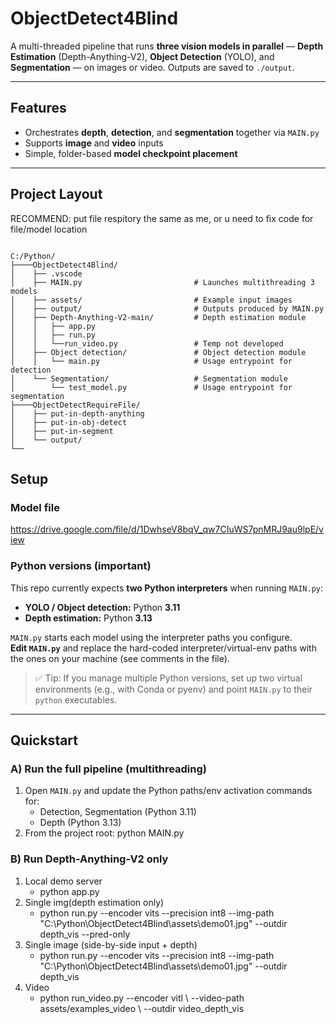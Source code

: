 # ObjectDetect4Blind

A multi-threaded pipeline that runs **three vision models in parallel** — **Depth Estimation** (Depth-Anything-V2), **Object Detection** (YOLO), and **Segmentation** — on images or video. Outputs are saved to `./output`.

---

## Features
- Orchestrates **depth**, **detection**, and **segmentation** together via `MAIN.py`
- Supports **image** and **video** inputs
- Simple, folder-based **model checkpoint placement**

---

## Project Layout

RECOMMEND: put file respitory the same as me, or u need to fix code for file/model location
```text

C:/Python/
├────ObjectDetect4Blind/
│    ├── .vscode
│    ├── MAIN.py                         # Launches multithreading 3 models
│    ├── assets/                         # Example input images
│    ├── output/                         # Outputs produced by MAIN.py
│    ├── Depth-Anything-V2-main/         # Depth estimation module
│    │   ├── app.py
│    │   ├── run.py
│    │   └──run_video.py                 # Temp not developed
│    ├── Object detection/               # Object detection module
│    │   └── main.py                     # Usage entrypoint for detection
│    └── Segmentation/                   # Segmentation module
│        └── test_model.py               # Usage entrypoint for segmentation
├────ObjectDetectRequireFile/
│    ├── put-in-depth-anything
│    ├── put-in-obj-detect                   
│    ├── put-in-segment                   
│    └── output/ 
└──
```

## Setup

### Model file
https://drive.google.com/file/d/1DwhseV8bqV_qw7CIuWS7pnMRJ9au9lpE/view

### Python versions (important)
This repo currently expects **two Python interpreters** when running `MAIN.py`:
- **YOLO / Object detection:** Python **3.11**
- **Depth estimation:** Python **3.13**

`MAIN.py` starts each model using the interpreter paths you configure.  
**Edit `MAIN.py`** and replace the hard-coded interpreter/virtual-env paths with the ones on your machine (see comments in the file).

> ✅ Tip: If you manage multiple Python versions, set up two virtual environments (e.g., with Conda or pyenv) and point `MAIN.py` to their `python` executables.

---

## Quickstart

### A) Run the full pipeline (multithreading)
1. Open `MAIN.py` and update the Python paths/env activation commands for:
   - Detection, Segmentation (Python 3.11)
   - Depth (Python 3.13)
2. From the project root:
   python MAIN.py

### B) Run Depth-Anything-V2 only
1. Local demo server
    - python app.py
2. Single img(depth estimation only)
    - python run.py --encoder vits --precision int8 --img-path "C:\Python\ObjectDetect4Blind\assets\demo01.jpg" --outdir depth_vis --pred-only
3. Single image (side-by-side input + depth)
    - python run.py --encoder vits --precision int8 --img-path "C:\Python\ObjectDetect4Blind\assets\demo01.jpg" --outdir depth_vis
4. Video
    - python run_video.py --encoder vitl \ --video-path assets/examples_video \ --outdir video_depth_vis
